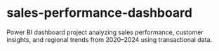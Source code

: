 # sales-performance-dashboard
Power BI dashboard project analyzing sales performance, customer insights, and regional trends from 2020–2024 using transactional data.
